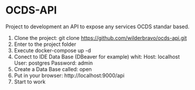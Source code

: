 # OCDS-API
Project to development an API to expose any services OCDS standar based.

1) Clone the project: git clone https://github.com/wilderbravo/ocds-api.git
2) Enter to the project folder
2) Execute docker-compose up -d
3) Conect to IDE Data Base (DBeaver for example) whit:
   Host: localhost
   User: postgres
   Password: admin
4) Create a Data Base called: open
5) Put in your browser: http://localhost:9000/api
6) Start to work



